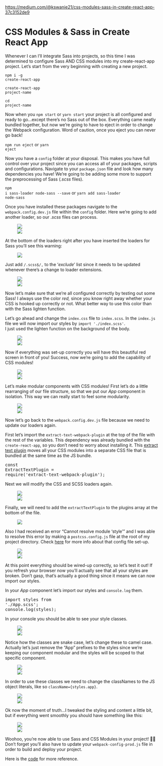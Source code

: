<a href="https://medium.com/@kswanie21/css-modules-sass-in-create-react-app-37c3152de9">https://medium.com/@kswanie21/css-modules-sass-in-create-react-app-37c3152de9</a><div id="articleHeader"><h1>CSS Modules & Sass in Create React App</h1></div><p id="04c7">Whenever I can I’ll integrate Sass into projects, so this time I was determined to configure Sass AND CSS modules into my create-react-app project. Let’s start from the very beginning with creating a new project.</p><p id="c468"><code>npm i -g create-react-app</code></p><p id="f3a2"><code>create-react-app project-name</code></p><p id="8ae8"><code>cd project-name</code></p><p id="2756">Now when you <code>npm start</code> or <code>yarn start</code> your project is all configured and ready to go…except there’s no Sass out of the box. Everything came neatly bundled together, but now we’re going to have to eject in order to change the Webpack configuration. Word of caution, once you eject you can never go back!</p><p id="123b"><code>npm run eject</code> or <code>yarn eject</code></p><p id="366a">Now you have a <code>config</code> folder at your disposal. This makes you have full control over your project since you can access all of your packages, scripts and configurations. Navigate to your <code>package.json</code> file and look how many dependencies you have! We’re going to be adding some more to support the preprocessing of Sass (<em>.scss</em> files).</p><p id="4ef6"><code>npm i sass-loader node-sass --save</code> or <code>yarn add sass-loader node-sass</code></p><p id="bfcb">Once you have installed these packages navigate to the <br /><code>webpack.config.dev.js</code> file within the <code>config</code> folder. Here we’re going to add another loader, so our .<em>scss</em> files can process.</p><figure id="2e66"><div><div><img src="https://cdn-images-1.medium.com/freeze/max/105/1*ovlk_Rf_QZKzl1XuU8Tzeg.png?q=20" /><div class="readableLargeImageContainer"><img src="https://cdn-images-1.medium.com/max/2000/1*ovlk_Rf_QZKzl1XuU8Tzeg.png" /></div></figure><p id="f702">At the bottom of the loaders right after you have inserted the loaders for Sass you’ll see this warning:</p><figure id="e75f"><div><img src="https://cdn-images-1.medium.com/max/2000/1*JVG67oM-RI__xVWJSOFSiA.png" /></div></figure><p id="db29">Just add <code>/\.scss$/,</code> to the ‘<em>exclude</em>’ list since it needs to be updated whenever there’s a change to loader extensions.</p><figure id="344a"><div><div><img src="https://cdn-images-1.medium.com/freeze/max/105/1*wwdEajyeUuFBWbmaxQTcPw.png?q=20" /><div class="readableLargeImageContainer"><img src="https://cdn-images-1.medium.com/max/2000/1*wwdEajyeUuFBWbmaxQTcPw.png" /></div></figure><p id="9bb5">Now let’s make sure that we’re all configured correctly by testing out some Sass! I always use the color <em>red, </em>since you know right away whether your CSS is hooked up correctly or not. What better way to use this color than with the Sass lighten function.</p><p id="0e5e">Let’s go ahead and change the <code>index.css</code> file to <code>index.scss</code>. In the <code>index.js</code> file we will now import our styles by <code>import './index.scss'</code>. <br />I just used the lighten function on the background of the body.</p><figure id="9d6e"><div><div><img src="https://cdn-images-1.medium.com/freeze/max/105/1*hlIqBGDFBmHJ2aoKoQRokQ.png?q=20" /><div class="readableLargeImageContainer"><img src="https://cdn-images-1.medium.com/max/2000/1*hlIqBGDFBmHJ2aoKoQRokQ.png" /></div></figure><p id="d48b">Now if everything was set-up correctly you will have this beautiful red screen in front of you! Success, now we’re going to add the capability of CSS modules!</p><figure id="823d"><div><div><img src="https://cdn-images-1.medium.com/freeze/max/105/1*sk46oiQ2CJ_KeL3v909v4A.png?q=20" /><div class="readableLargeImageContainer"><img src="https://cdn-images-1.medium.com/max/2000/1*sk46oiQ2CJ_KeL3v909v4A.png" /></div></figure></section><section><div><div><p id="dccc">Let’s make modular components with CSS modules! First let’s do a little rearranging of our file structure, so that we put our <em>App</em> component in isolation. This way we can really start to feel some modularity.</p><figure id="12fb"><div><div><img src="https://cdn-images-1.medium.com/freeze/max/105/1*Z700uBHKmz5LfmlTf9KYDQ.png?q=20" /><div class="readableLargeImageContainer"><img src="https://cdn-images-1.medium.com/max/2000/1*Z700uBHKmz5LfmlTf9KYDQ.png" /></div></figure><p id="bb83">Now let’s go back to the <code>webpack.config.dev.js</code> file because we need to update our loaders again.</p><p id="7b2e">First let’s import the <code>extract-text-webpack-plugin</code> at the top of the file with the rest of the variables. This dependency was already bundled with the <code>create-react-app</code>, so you don’t need to worry about installing it. This <a href="https://github.com/webpack-contrib/extract-text-webpack-plugin" target="_blank">extract text plugin</a> moves all your CSS modules into a separate CSS file that is bundled at the same time as the JS bundle.</p><pre id="b8c3">const ExtractTextPlugin = require('extract-text-webpack-plugin');</pre><p id="648c">Next we will modify the CSS and SCSS loaders again.</p><figure id="ff40"><div><div><img src="https://cdn-images-1.medium.com/freeze/max/105/1*FX3NOy_YdqIgudAvvP21PQ.png?q=20" /><div class="readableLargeImageContainer"><img src="https://cdn-images-1.medium.com/max/2000/1*FX3NOy_YdqIgudAvvP21PQ.png" /></div></figure><p id="6798">Finally, we will need to add the <code>extractTextPlugin</code> to the plugins array at the bottom of the file.</p><figure id="07d5"><div><img src="https://cdn-images-1.medium.com/max/2000/1*foRo59yza9IMbsiIGkUGcA.png" /></div></figure><p id="97b8">Also I had received an error “Cannot resolve module ‘style’” and I was able to resolve this error by making a <code>postcss.config.js</code> file at the root of my project directory. Check <a href="https://github.com/postcss/postcss-loader" target="_blank">here</a> for more info about that config file set-up.</p><figure id="235c"><div><div><img src="https://cdn-images-1.medium.com/freeze/max/105/1*H9V4fWtQDCliPSQ-3HQUaQ.png?q=20" /><div class="readableLargeImageContainer"><img src="https://cdn-images-1.medium.com/max/2000/1*H9V4fWtQDCliPSQ-3HQUaQ.png" /></div></figure><p id="bf19">At this point everything should be wired-up correctly, so let’s test it out! If you refresh your browser now you’ll actually see that all your styles are broken. Don’t gasp, that’s actually a good thing since it means we can now import our styles.</p><p id="3190">In your <em>App</em> component let’s import our styles and <code>console.log</code> them.</p><pre id="5abc">import styles from './App.scss';<br />console.log(styles);</pre><p id="f0e5">In your console you should be able to see your style classes.</p><figure id="cad9"><div><div><img src="https://cdn-images-1.medium.com/freeze/max/105/1*o9VrQ1idA8SqwJ_o6TL9Hg.png?q=20" /><div class="readableLargeImageContainer"><img src="https://cdn-images-1.medium.com/max/2000/1*o9VrQ1idA8SqwJ_o6TL9Hg.png" /></div></figure><p id="4d1f">Notice how the classes are snake case, let’s change these to camel case. Actually let’s just remove the “App” prefixes to the styles since we’re keeping our component modular and the styles will be scoped to that specific component.</p><figure id="88c0"><div><div><img src="https://cdn-images-1.medium.com/freeze/max/105/1*WOEkLWdvAIAiHWw9oPYdew.png?q=20" /><div class="readableLargeImageContainer"><img src="https://cdn-images-1.medium.com/max/2000/1*WOEkLWdvAIAiHWw9oPYdew.png" /></div></figure><p id="acbc">In order to use these classes we need to change the classNames to the JS object literals, like so <code>className={styles.app}</code>.</p><figure id="3618"><div><div><img src="https://cdn-images-1.medium.com/freeze/max/105/1*jxPOoxZ6iuLs5AdiL_RCAw.png?q=20" /><div class="readableLargeImageContainer"><img src="https://cdn-images-1.medium.com/max/2000/1*jxPOoxZ6iuLs5AdiL_RCAw.png" /></div></figure><p id="56e8">Ok now the moment of truth…I tweaked the styling and content a little bit, but if everything went smoothly you should have something like this:</p><figure id="fb77"><div><div><img src="https://cdn-images-1.medium.com/freeze/max/105/1*dmYux2_SYw3ekgcrzjoJsA.gif?q=20" /><div class="readableLargeImageContainer"><img src="https://cdn-images-1.medium.com/max/2000/1*dmYux2_SYw3ekgcrzjoJsA.gif" /></div></figure><p id="7788">Woohoo, you’re now able to use Sass and CSS Modules in your project! 💃🏻 Don’t forget you’ll also have to update your <code>webpack-config-prod.js</code> file in order to build and deploy your project.</p><p id="d7df">Here is the <a href="https://github.com/swanie21/sass-css-modules-webpack" target="_blank">code</a> for more reference.</p></section>